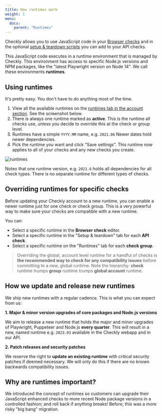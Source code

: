 ```yaml
---
title: How runtimes work
weight: 1
menu:
  docs:
    parent: "Runtimes"
---
```


Checkly allows you to use JavaScript code in your [Browser checks](/docs/browser-checks) and in the optional 
[setup & teardown scripts](/docs/api-checks/setup-teardown-scripts/) you can add to your API checks.

This JavaScript code executes in a runtime environment that is managed by Checkly. This environment has access to specific 
Node.js versions and NPM packages, like the "latest Playwright version on Node 14". We call these environments **runtimes**.

## Using runtimes

It's pretty easy. You don't have to do anything most of the time.

1. View all the available runtimes on the [runtimes tab in the account section](https://app.checklyhq.com/account/runtimes). See the screenshot below.
2. There is always one runtime marked as **active**. This is the runtime all checks use, unless you decide to override this at the check or group level.
4. Runtimes have a simple `YYYY.MM` name, e.g. `2021.06` Newer dates hold newer dependencies.   
3. Pick the runtime you want and click "Save settings". This runtime now applies to all of your checks and any new checks you create.

![runtimes](/docs/images/monitoring/account_runtimes@2x.png)

Noteo that one runtime version, e.g. `2021.6` holds all dependencies for all check types. There is no separate runtime for
different types of checks.

## Overriding runtimes for specific checks

Before updating your Checkly account to a new runtime, you can enable a newer runtime just for one check or check group.
This is a very powerful way to make sure your checks are compatible with a new runtime.

You can:

- Select a specific runtime in the **Browser check** editor.
- Select a specific runtime in the "Setup & teardown" tab for each **API check**.
- Select a specific runtime on the "Runtimes" tab for each **check group**.

> Overriding the global, account level runtime for a handful of checks is **the recommended way to check for any compatibility issues**
 before committing to a new, global runtime. Note the hierarchy: **check** runtime trumps **group** runtime trumps **global account** runtime.
 
## How we update and release new runtimes

We ship new runtimes with a regular cadence. This is what you can expect from us:

**1. Major & minor version upgrades of core packages and Node.js versions**
  
We aim to release a new runtime that holds the major and minor upgrades of Playwright, Puppeteer and Node.js **every quarter**.
This will result in a new, named runtime e.g. `2023.03` available in the Checkly webapp and in our API.

**2. Patch releases and security patches**

We reserve the right to **update an existing runtime** with critical security patches if deemed necessary. We will only do
this if there are no known backwards compatibility issues.

## Why are runtimes important?

We introduced the concept of runtimes so customers can upgrade their JavaScript enhanced checks to more recent Node package versions
in a controlled fashion; and roll back if anything breaks! Before, this was a more risky "big bang" migration.
